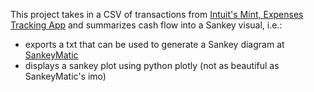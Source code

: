 This project takes in a CSV of transactions from [Intuit's Mint, Expenses Tracking App](https://mint.intuit.com) and summarizes cash flow into a Sankey visual, i.e.:

- exports a txt that can be used to generate a Sankey diagram at [SankeyMatic](https://sankeymatic.com/build)
- displays a sankey plot using python plotly (not as beautiful as SankeyMatic's imo)
